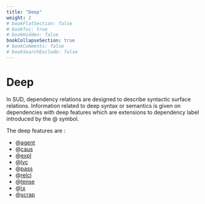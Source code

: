 ```yaml
---
title: "Deep"
weight: 2
# bookFlatSection: false
# bookToc: true
# bookHidden: false
bookCollapseSection: true
# bookComments: false
# bookSearchExclude: false
---
```


# Deep 
In SUD, dependency relations are designed to describe syntactic surface relations. Information related to deep syntax or semantics is given on dependencies with deep features which are extensions to dependency label introduced by the @ symbol.

The deep features are : 
- @[agent](./agent.md)
- @[caus](./caus.md)
- @[expl](./expletiv.md)
- @[lvc](./lvc.md)
- @[pass](./pass.md)
- @[relcl](./relcl.md)
- @[tense](./tense.md)
- @[\x](./x.md)
- @[scrap](./scrap.md)
